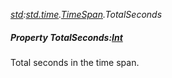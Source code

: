 _[std](../../modules/std/std-module.md):[std.time](../../modules/std/std-time.md).[TimeSpan](../../modules/std/std-time-timespan.md).TotalSeconds_
##### Property TotalSeconds:[Int](../../modules/wonkey/wonkey-types-int.md)
Total seconds in the time span.
